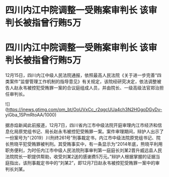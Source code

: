 # 四川内江中院调整一受贿案审判长 该审判长被指曾行贿5万

# 四川内江中院调整一受贿案审判长 该审判长被指曾行贿5万

12月15日，四川内江中级人民法院通报，依照最高人民法院《关于进一步完善“四类案件”监督管理工作机制的指导意见》有关规定，该院经研究决定，依法调整被告人赵永韦被控犯受贿罪一案的合议庭组成人员，并由院长、一级高级法官郑治担任审判长。

![](https://inews.gtimg.com/om_bt/OoUVxCc_r2qgcUUa4ch3N2HGgoDGyDv-
yiGba_1SPmRtoAA/1000)

据赤焰新闻此前报道，12月7日，四川省内江市中级法院开庭审理内江市经济和信息化局原党组书记、局长赵永韦被控犯受贿罪一案。案件审理期间，辩护人出示了一份案号为“（2019）川刑终261号”刑事裁定书，内江市中级法院原党组书记、院长熊晓平犯受贿罪被判刑。其受贿事实中，有一条显示为“2014年底，熊晓平利用职务便利，为时任内江市中级人民法院刑事审判第一庭庭长刘某2晋升威远县人民法院院长一职提供帮助，收受刘某2送的感谢费5万元。”辩护人根据掌握的证据当庭指出，该刑事裁定书中的“刘某2”，即12月7日赵永韦被控犯受贿罪一案中的审判长刘某。

